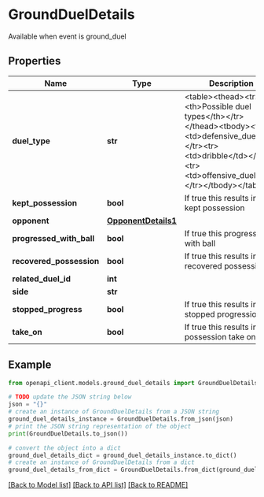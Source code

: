 # GroundDuelDetails

Available when event is ground_duel

## Properties

Name | Type | Description | Notes
------------ | ------------- | ------------- | -------------
**duel_type** | **str** | &lt;table&gt;&lt;thead&gt;&lt;tr&gt;&lt;th&gt;Possible duel types&lt;/th&gt;&lt;/tr&gt;&lt;/thead&gt;&lt;tbody&gt;&lt;tr&gt;&lt;td&gt;defensive_duel&lt;/td&gt;&lt;/tr&gt;&lt;tr&gt;&lt;td&gt;dribble&lt;/td&gt;&lt;/tr&gt;&lt;tr&gt;&lt;td&gt;offensive_duel&lt;/td&gt;&lt;/tr&gt;&lt;/tbody&gt;&lt;/table&gt; | [optional] 
**kept_possession** | **bool** | If true this results in a kept possession | [optional] 
**opponent** | [**OpponentDetails1**](OpponentDetails1.md) |  | [optional] 
**progressed_with_ball** | **bool** | If true this progressed with ball | [optional] 
**recovered_possession** | **bool** | If true this results in a recovered possession | [optional] 
**related_duel_id** | **int** |  | [optional] 
**side** | **str** |  | [optional] 
**stopped_progress** | **bool** | If true this results in a stopped progression | [optional] 
**take_on** | **bool** | If true this results in a possession take on | [optional] 

## Example

```python
from openapi_client.models.ground_duel_details import GroundDuelDetails

# TODO update the JSON string below
json = "{}"
# create an instance of GroundDuelDetails from a JSON string
ground_duel_details_instance = GroundDuelDetails.from_json(json)
# print the JSON string representation of the object
print(GroundDuelDetails.to_json())

# convert the object into a dict
ground_duel_details_dict = ground_duel_details_instance.to_dict()
# create an instance of GroundDuelDetails from a dict
ground_duel_details_from_dict = GroundDuelDetails.from_dict(ground_duel_details_dict)
```
[[Back to Model list]](../README.md#documentation-for-models) [[Back to API list]](../README.md#documentation-for-api-endpoints) [[Back to README]](../README.md)


